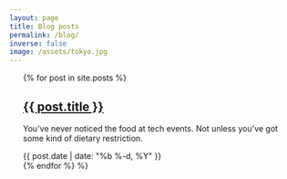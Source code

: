 ```yaml
---
layout: page
title: Blog posts
permalink: /blog/
inverse: false
image: /assets/tokyo.jpg
---
```





<ul>
{% for post in site.posts %}
<div class="post">
<h2 class="post__title"><a href="{{ post.url | prepend: site.baseurl }}">{{ post.title }}</a></h2>    
<div class="post__summary"><p>You've never noticed the food at tech events. Not unless you've got some kind of dietary restriction.</p>
</div>
<div class="post__meta">{{ post.date | date: "%b %-d, %Y" }}</div>
</div>
{% endfor %} %}
</ul>




